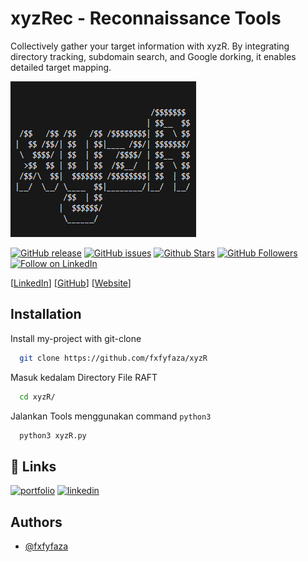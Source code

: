 # xyzRec - Reconnaissance Tools

Collectively gather your target information with xyzR. By integrating directory tracking, subdomain search, and Google dorking, it enables detailed target mapping.


![Logo](img/Title.png)



[![GitHub release](https://img.shields.io/github/release/fxfyfaza7/xyzR.svg)](https://github.com/fxfyfaza/xyzR/releases)
[![GitHub issues](https://img.shields.io/github/issues/fxfyfaza/xyzR.svg)](https://github.com/fxfyfaza/xyzR/issues)
[![Github Stars](https://img.shields.io/github/stars/LazyCats07/xyzR.svg?style=social&label=Stars)](https://github.com/fxfyfaza/xyzR)
[![GitHub Followers](https://img.shields.io/github/followers/fxfyfaza.svg?style=social&label=Follow)](https://github.com/fxfyfaza)
[![Follow on LinkedIn](https://img.shields.io/badge/Follow%20on%20LinkedIn-%230077B5.svg?style=social&logo=linkedin)](https://www.linkedin.com/in/fazafajarr/)

[[LinkedIn](https://www.linkedin.com/in/fazafajarr/)] [[GitHub](https://github.com/fxfyfaza/)] [[Website](https://fazafajarportfolio.vercel.app/)]


## Installation

Install my-project with git-clone

```bash
  git clone https://github.com/fxfyfaza/xyzR
```

Masuk kedalam Directory File RAFT

```bash
  cd xyzR/
```

Jalankan Tools menggunakan command `python3`
```bash
  python3 xyzR.py

```  






## 🔗 Links
[![portfolio](https://img.shields.io/badge/my_portfolio-000?style=for-the-badge&logo=ko-fi&logoColor=white)](https://github.com/LazyCats07/)
[![linkedin](https://img.shields.io/badge/linkedin-0A66C2?style=for-the-badge&logo=linkedin&logoColor=white)](https://www.linkedin.com/in/mrafiediananta/)



## Authors

- [@fxfyfaza](https://github.com/fxfyfaza/)
